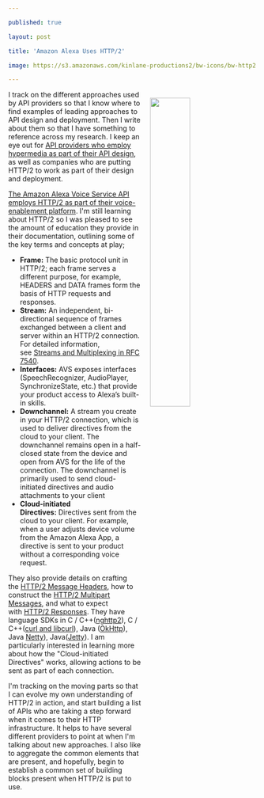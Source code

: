 ---
published: true
layout: post
title: 'Amazon Alexa Uses HTTP/2'
image: https://s3.amazonaws.com/kinlane-productions2/bw-icons/bw-http2.jpg
---

<p><img style="padding: 15px;" src="https://s3.amazonaws.com/kinlane-productions2/bw-icons/bw-http2.jpg" alt="" width="40%" align="right" />
<p>I track on the different approaches used by API providers so that I know where to find examples of leading approaches to API design and deployment. Then I write about them so that I have something to reference across my research. I keep an eye out for <a href="http://hypermedia.apievangelist.com/apis/">API providers who employ hypermedia as part of their API design</a>, as well as companies who are putting HTTP/2 to work as part of their design and deployment.
<p><a href="https://developer.amazon.com/public/solutions/alexa/alexa-voice-service/docs/managing-an-http-2-connection">The Amazon Alexa Voice Service API employs HTTP/2 as part of their voice-enablement platform</a>. I'm still learning about HTTP/2 so I was pleased to see the amount of education they provide in their documentation, outlining some of the key terms and concepts at play;
<ul>
<li><strong>Frame:</strong>&nbsp;The basic protocol unit in HTTP/2; each frame serves a different purpose, for example, HEADERS and DATA frames form the basis of HTTP requests and responses.</li>
<li><strong>Stream:</strong>&nbsp;An independent, bi-directional sequence of frames exchanged between a client and server within an HTTP/2 connection. For detailed information, see&nbsp;<a href="https://tools.ietf.org/html/rfc7540#section-5">Streams and Multiplexing in RFC 7540</a>.</li>
<li><strong>Interfaces:</strong>&nbsp;AVS exposes interfaces (SpeechRecognizer, AudioPlayer, SynchronizeState, etc.) that provide your product access to Alexa&rsquo;s built-in skills.</li>
<li><strong>Downchannel:</strong>&nbsp;A stream you create in your HTTP/2 connection, which is used to deliver directives from the cloud to your client. The downchannel remains open in a half-closed state from the device and open from AVS for the life of the connection. The downchannel is primarily used to send cloud-initiated directives and audio attachments to your client</li>
<li><strong>Cloud-initiated Directives:</strong>&nbsp;Directives sent from the cloud to your client. For example, when a user adjusts device volume from the Amazon Alexa App, a directive is sent to your product without a corresponding voice request.</li>
</ul>
<p>They also provide details on crafting the&nbsp;<a href="https://developer.amazon.com/public/solutions/alexa/alexa-voice-service/docs/avs-http2-requests#headers">HTTP/2 Message Headers</a>, how to construct the&nbsp;<a href="https://developer.amazon.com/public/solutions/alexa/alexa-voice-service/docs/avs-http2-requests#messages">HTTP/2 Multipart Messages</a>, and what to expect with&nbsp;<a href="https://developer.amazon.com/public/solutions/alexa/alexa-voice-service/docs/avs-http2-requests#responses">HTTP/2 Responses</a>. They have language SDKs in C / C++(<a href="https://nghttp2.org/">nghttp2</a>), C / C++(<a href="https://curl.haxx.se/">curl and libcurl</a>), Java (<a href="https://github.com/square/okhttp">OkHttp</a>), Java <a href="http://netty.io/">Netty</a>), Java(<a href="https://git.eclipse.org/c/jetty/org.eclipse.jetty.project.git/tree/?h=master">Jetty</a>). I am particularly interested in learning more about how the "Cloud-initiated Directives" works, allowing actions to be sent as part of each connection.
<p>I'm tracking on the moving parts so that I can evolve my own understanding of HTTP/2 in action, and start building a list of APIs who are taking a step forward when it comes to their HTTP infrastructure. It helps to have several different providers to point at when I'm talking about new approaches. I also like to aggregate the common elements that are&nbsp;present, and hopefully, begin to establish a common set of building blocks present when HTTP/2 is put to use.&nbsp;

